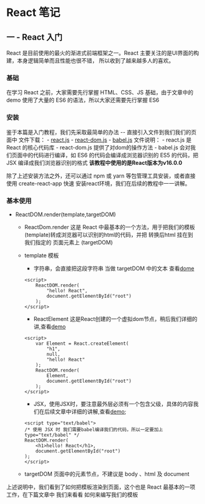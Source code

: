 # React 笔记

## 一 - React 入门
React 是目前使用的最火的渐进式前端框架之一。React 主要关注的是UI界面的构建，本身逻辑简单而且性能也很不错，
所以收到了越来越多人的喜欢。

### 基础
在学习 React 之前，大家需要先行掌握 HTML、CSS、JS 基础，由于文章中的 demo 使用了大量的 ES6 的语法，所以大家还需要先行掌握 ES6 

### 安装
鉴于本篇是入门教程，我们先采取最简单的办法 -- 直接引入文件到我们我们的页面中
文件下载：
	- [react.js](js/react.development.js) 
	- [react-dom.js](js/react-dom.development.js)
	- [babel.js](js/babel.min.js)
文件说明：
	- react.js 是 React 的核心代码库
	- react-dom.js 提供了对dom的操作方法
	- babel.js 会对我们页面中的代码进行编译，如 ES6 的代码会编译成浏览器识别的 ES5 的代码，把 JSX 编译成我们浏览器识别的格式
**该教程中使用的是React版本为v16.0.0**

除了上述安装方法之外，还可以通过 npm 或 yarn 等包管理工具安装，或者直接使用 create-react-app 快速 安装react环境，我们在后续的教程中一一讲解。

### 基本使用
- ReactDOM.render(template,targetDOM)
	- ReactDom.render 这是 React 中最基本的一个方法，用于把我们的模板(template)转成浏览器可以识别的html的代码，并把 转换后html 挂在到 我们指定的 页面元素上 (targetDOM)
	- template 模板
		- 字符串，会直接把这段字符串 当做 targetDOM 中的文本 查看[dome](demo_1.html)

		```
		<script>
			ReactDOM.render(
				"hello! React",
				document.getElementById("root")
			);	
		</script>
		```

		- ReactElement 这是React创建的一个虚拟dom节点，稍后我们详细的讲,查看[demo](demo_2.html)

		```
		<script>
			var Element = React.createElement(
				"h1",
				null,
				"hello! React"
			);
			ReactDOM.render(
				Element,
				document.getElementById("root")
			);	
		</script>	
		```

		- JSX，使用JSX时，要注意最外层必须有一个包含父级，具体的内容我们在后续文章中详细的讲解,查看[demo](demo_3.html); 

		```
		<script type="text/babel">
		/* 使用 JSX 时 我们需要babel编译我们的代码，所以一定要加上  type="text/babel" */
		ReactDOM.render(
			<h1>hello! React</h1>,
			document.getElementById("root")
		);	
		</script>
		```

	- targetDOM 页面中的元素节点，不建议是 body 、html 及 document

上述说明中，我们看到了如何把模板渲染到页面，这个也是 React 最基本的一项工作，在下篇文章中 我们来看看 如何来编写我们的模板

